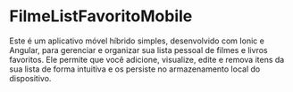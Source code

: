 # FilmeListFavoritoMobile
Este é um aplicativo móvel híbrido simples, desenvolvido com Ionic e Angular, para gerenciar e organizar sua lista pessoal de filmes e livros favoritos. Ele permite que você adicione, visualize, edite e remova itens da sua lista de forma intuitiva e os persiste no armazenamento local do dispositivo.
